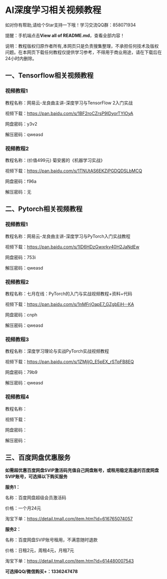 # AI深度学习相关视频教程

如对你有帮助,请给个Star支持一下哦！学习交流QQ群：858071934

提醒：手机端点击**View all of README.md**，查看全部内容！

说明：教程版权归原作者所有,本网页只是负责搜集整理，不承担任何技术及版权问题。在本网页下载任何教程仅提供学习参考，不得用于商业用途，请在下载后在24小时内删除。

## 一、Tensorflow相关视频教程

### 视频教程1

教程名称：网易云-龙良曲主讲-深度学习与TensorFlow 2入门实战

视频下载：https://pan.baidu.com/s/1BF2roCZrsP9IDyorTYIOyA

网盘密码：y3v2

解压密码：qweasd

### 视频教程2

教程名称：(价值499元) 菊安酱的《机器学习实战》

视频下载：https://pan.baidu.com/s/1TNUtAS6EKZiPGDQDSLbMCQ

网盘密码：f96a

解压密码：无

## 二、Pytorch相关视频教程

### 视频教程1

教程名称：网易云-龙良曲主讲-深度学习与PyTorch入门实战教程

视频下载：https://pan.baidu.com/s/1lD6HDzGwxrky40H2JaNdEw

网盘密码：753i

解压密码：qweasd

### 视频教程2

教程名称：七月在线：PyTorch的入门与实战视频教程+资料+代码

视频下载：https://pan.baidu.com/s/1nMFrjOapE7_GZgbEiH--KA

网盘密码：cnph

解压密码：qweasd

### 视频教程3

教程名称：深度学习理论与实战PyTorch实战视频教程

视频下载：https://pan.baidu.com/s/1ZMjljO_E5pEX_rSTpFB8EQ

网盘密码：79b9

解压密码：qweasd

### 视频教程4

教程名称：

视频下载：

网盘密码：

解压密码：

## 三、百度网盘优惠服务

**如需超优惠百度网盘SVIP激活码充值自己网盘账号，或租用稳定高速的百度网盘SVIP账号，可选择以下购买服务**

**服务1：**

名称：百度网盘超级会员激活码

价格：一个月24元

淘宝下单：https://detail.tmall.com/item.htm?id=616765074057

**服务2：**

名称：百度网盘SVIP账号租用，不满意随时退款

价格：日租2元，周租4元，月租7元

淘宝下单：https://detail.tmall.com/item.htm?id=614480007543

**可选择QQ/微信购买+：1336247478**

